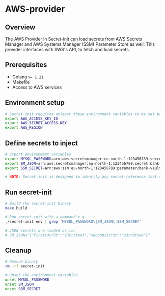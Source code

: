 # AWS-provider

## Overview

The AWS Provider in Secret-init can load secrets from AWS Secrets Manager and AWS Systems Manager (SSM) Parameter Store as well. This provider interfaces with AWS's API, to fetch and load secrets.

## Prerequisites

- Golang `>= 1.21`
- Makefile
- Access to AWS services

## Environment setup

```bash
# Secret-init requires atleast these environment variables to be set properly
export AWS_ACCESS_KEY_ID
export AWS_SECRET_ACCESS_KEY
export AWS_REGION
```

## Define secrets to inject

```bash
# Export environment variables
export MYSQL_PASSWORD=arn:aws:secretsmanager:eu-north-1:123456789:secret:bank-vaults/test/mysql-ASD123
export SM_JSON=arn:aws:secretsmanager:eu-north-1:123456789:secret:bank-vaults/test/JSON-ASD123
export SSM_SECRET=arn:aws:ssm:eu-north-1:123456789:parameter/bank-vaults/test

# NOTE: Secret-init is designed to identify any secret-reference that starts with "arn:aws:secretsmanager:" or "arn:aws:ssm:"
```

## Run secret-init

```bash
# Build the secret-init binary
make build

# Run secret-init with a command e.g.
./secret-init env | grep 'MYSQL_PASSWORD\|SM_JSON\|SSM_SECRET'

# JSON secrets are loaded as is:
# SM_JSON="{"firsts3cr3t":"s3cr3ton3","seconds3cr3t":"s3cr3ttwo"}"
```

## Cleanup

```bash
# Remove binary
rm -rf secret-init

# Unset the environment variables
unset MYSQL_PASSWORD
unset SM_JSON
unset SSM_SECRET
```
